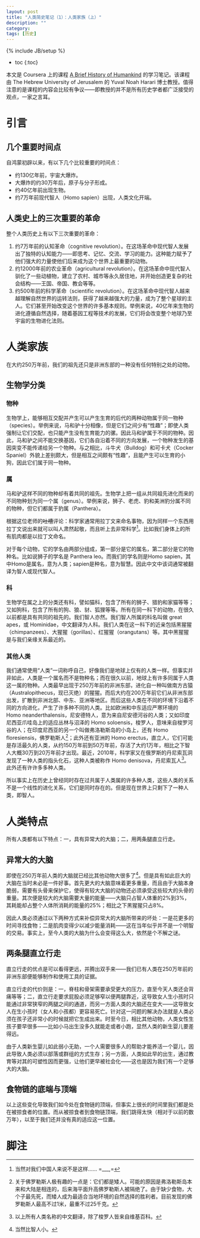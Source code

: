 ```yaml
---
layout: post
title: "人类简史笔记（1）：人类家族（上）"
description: ""
category:
tags: [历史]
---
```

{% include JB/setup %}

* toc
{:toc}

本文是 Coursera 上的课程 [A Brief History of Humankind](https://class.coursera.org/humankind-002/) 的学习笔记。该课程由 The Hebrew University of Jerusalem 的 Yuval Noah Harari 博士教授。值得注意的是课程的内容会比较有争议——即教授的并不是所有历史学者都广泛接受的观点，一家之言耳。

# 引言
## 几个重要时间点

自鸿蒙初辟以来，有以下几个比较重要的时间点：

- 约130亿年前，宇宙大爆炸。
- 大爆炸的约30万年后，原子与分子形成。
- 约40亿年前出现生物。
- 约7万年前现代智人（Homo sapien）出现，人类文化开端。

## 人类史上的三次重要的革命

整个人类历史上有以下三次重要的革命：

1. 约7万年前的认知革命（cognitive revolution）。在这场革命中现代智人发展出了独特的认知能力——即思考、记忆、交流、学习的能力。这种能力赋予了他们强大的力量使他们后来成为这个世界上最重要的动物。
2. 约12000年前的农业革命（agricultural revolution）。在这场革命中现代智人驯化了一些动植物，建立了农村、城市等永久居住地，并开始创造更复杂的社会结构——王国、帝国、教会等等。
3. 约500年前的科学革命（scientific revolution）。在这场革命中现代智人越来越理解自然世界的运转法则，获得了越来越强大的力量，成为了整个星球的主人。它们甚至开始改变这个世界的许多基本规则。举例来说，40亿年来生物的进化遵循自然选择，随着基因工程等技术的发展，它们将会改变整个地球乃至宇宙的生物进化法则。

# 人类家族

在大约250万年前，我们的祖先还只是非洲东部的一种没有任何特别之处的动物。

## 生物学分类

### 物种

生物学上，能够相互交配并产生可以产生生育的后代的两种动物属于同一物种（species）。举例来说，马和驴十分相像，但是它们之间少有“性趣”；即使人类强制让它们交配，也只能产生没有生育能力的骡。因此马和驴属于不同的物种。因此，马和驴之间不能交换基因，它们各自沿着不同的方向发展，一个物种发生的基因突变不能传递给另一个物种。与之相比，斗牛犬（Bulldog）和可卡犬（Cocker Spaniel）外貌上差别颇大，但是相互之间颇有“性趣”，且能产生可以生育的小狗，因此它们属于同一物种。

### 属

马和驴这样不同的物种却有着共同的祖先。生物学上把一组从共同祖先进化而来的不同物种划为同一个属（genus）。举例来说，狮子、老虎、豹和美洲豹分属不同的物种，但它们都属于豹属（Panthera）。

根据这位老师的<s>吐槽</s>评论：科学家通常用拉丁文来命名事物，因为同样一个东西用拉丁文说出来就可以叫人肃然起敬，而且听上去非常科学[^1]。比如我们身体上的所有肌肉都是以拉丁文命名。

[^1]: 当然对我们中国人来说不是这样…… =___,=

对于每个动物，它的学名由两部分组成，第一部分是它的属名，第二部分是它的物种名。比如说狮子的学名是 Panthera leo。而我们的学名则是Homo sapien，其中Homo是属名，意为人类；sapien是种名，意为智慧。因此中文中该词通常被翻译为智人或现代智人。

### 科

生物学在属之上的分类还有科，譬如猫科，包含了所有的狮子、猎豹和家猫等等；又如狗科，包含了所有的狗、狼、豺、狐狸等等。所有在同一科下的动物，在很久以前都是具有共同的祖先的。我们智人亦然。我们智人所属的科名叫做 great apes，或 Hominidae，中文翻译为人科。我们人类在这一科下的近亲包括黑猩猩（chimpanzees）、大猩猩（gorillas）、红猩猩（orangutans）等。其中黑猩猩是与我们亲缘关系最近的。

### 其他人类

我们通常使用“人类”一词称呼自己，好像我们是地球上仅有的人类一样。但事实并非如此，人类是一个属名而不是物种名；而在很久以前，地球上有许多同属于人类这一属的物种。人类最早出现于250万年前的非洲东部，进化自一种叫做南方古猿（Australopithecus，现已灭绝）的猩猩。而后大约在200万年前它们从非洲东部出发，扩散到非洲北部、中东、亚洲等地区。而后这些人类在不同的环境下沿着不同的方向进化，产生了许多种不同的人类。比如欧洲和中东适应严寒环境的 Homo neanderthalensis，尼安德特人，意为来自尼安德河谷的人类；又如印度尼西亚爪哇岛上的适应丛林与沼泽的 Homo soloensis，梭罗人，意味来自梭罗河谷的人；在印度尼西亚的另一个叫做弗洛勒斯岛的小岛上，还有 Homo
floresiensis，佛罗勒斯人[^2]；此外还有亚洲的 Homo erectus，直立人，它们可能是存活最久的人类，从约150万年前到50万年前，存活了大约1万年，相比之下智人大概30万到20万年前才出现。最近，2010年，科学家又在俄罗斯的丹尼索瓦洞发现了一种人类的指头化石，这种人类被称作 Homo denisova，丹尼索瓦人[^3]。此外还有许许多多种人类。

所以事实上在历史上曾经同时存在过共属于人类属的许多种人类，这些人类的关系不是一个线性的进化关系，它们是同时存在的。但是现在世界上只剩下了一种人类，即智人。

[^2]: 关于佛罗勒斯人极有趣的一点是：它们都是矮人。可能的原因是弗洛勒斯岛本来和大陆是相连的，后来海平面升高佛罗勒斯人被隔绝了。由于缺少食物，大个子最先死，而矮人成为最适合当地环境的自然选择的胜利者。目前发现的佛罗勒斯人最高不过1米，最重不过25千克。

[^3]: 以上所有人类名称的中文翻译，除了梭罗人皆来自维基百科。

# 人类特点

所有人类都有以下特点：一，具有异常大的大脑；二，用两条腿直立行走。

## 异常大的大脑

即使在250万年前人类的大脑就已经比其他动物大很多了[^4]。但是具有如此巨大的大脑在当时未必是一件好事。首先更大的大脑意味着更多重量，而且由于大脑本身脆弱，需要有头骨来保护它，使得有较大大脑的动物还必须承受这些较大的头骨的重量。其次便是较大的大脑需要大量的能量——大脑只占智人体重的2%到3%，其耗能却占整个人体所消耗的能量的25%；相比之下黑猩猩只占8%。

因此人类必须通过以下两种方式来补偿异常大的大脑所带来的坏处：一是花更多的时间寻找食物；二是肌肉变得少以减少能量消耗——这在当年似乎并不是一个明智的交易。事实上，至今人类的大脑为什么会变得这么大，依然是个不解之谜。

[^4]: 当然比智人小。

## 两条腿直立行走

直立行走的优点是可以看得更远，并腾出双手来——我们已有人类在250万年前的非洲东部便能够制作和使用工具的证据。

直立行走的代价则是：一，脊柱和骨架需要承受更大的压力，直至今天人类还会背痛等等；二，直立行走要求屁股必须足够窄以便两腿靠近，这导致女人生小孩时只能通过非常狭窄的两腿之间的通道，而另一方面人类的大脑还在变大——这导致女人在生小孩时（女人和小孩都）更容易死亡。针对这一问题的解决办法就是人类必须在孩子还非常小的时候就把它生成出来。时至今日，相比其他动物，人类女性生孩子要早很多——比如小马出生没多久就能走或者小跑，显然人类的新生婴儿要差得远。

由于人类新生婴儿如此弱小无助，一个人需要很多人的帮助才能养活一个婴儿，因此导致人类必须以部落或群组的方式生存；另一方面，人类如此早的出生，通过教育等对其的可塑性因而更强，让他们更早被社会化——这也是因为我们有一个足够大的大脑。

## 食物链的底端与顶端

以上这些变化导致我们如今处在食物链的顶端，但事实上很长的时间里我们都是处在被掠食者的位置。而从被掠食者到食物链顶端，我们跳得太快（相对于以前的数万年），以至于我们还并没有真的适应这一位置。

# 脚注
